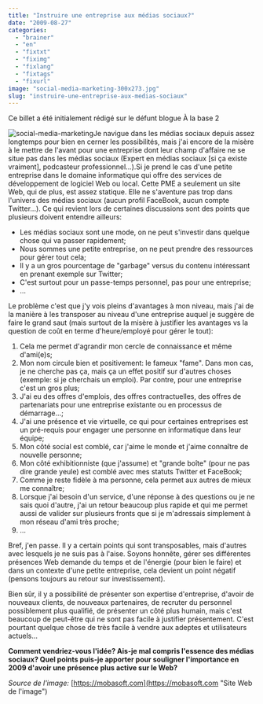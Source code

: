 ```yaml
---
title: "Instruire une entreprise aux médias sociaux?"
date: "2009-08-27"
categories: 
  - "brainer"
  - "en"
  - "fixtxt"
  - "fiximg"
  - "fixlang"
  - "fixtags"
  - "fixurl"
image: "social-media-marketing-300x273.jpg"
slug: "instruire-une-entreprise-aux-medias-sociaux"
---
```


Ce billet a été initialement rédigé sur le défunt blogue À la base 2

![social-media-marketing](images/social-media-marketing-300x273.jpg "social-media-marketing")Je navigue dans les médias sociaux depuis assez longtemps pour bien en cerner les possibilités, mais j'ai encore de la misère à le mettre de l'avant pour une entreprise dont leur champ d'affaire ne se situe pas dans les médias sociaux (Expert en médias sociaux \[si ça existe vraiment\], podcasteur professionnel...).Si je prend le cas d'une petite entreprise dans le domaine informatique qui offre des services de développement de logiciel Web ou local. Cette PME a seulement un site Web, qui de plus, est assez statique. Elle ne s'aventure pas trop dans l'univers des médias sociaux (aucun profil FaceBook, aucun compte Twitter...). Ce qui revient lors de certaines discussions sont des points que plusieurs doivent entendre ailleurs:

- Les médias sociaux sont une mode, on ne peut s'investir dans quelque chose qui va passer rapidement;
- Nous sommes une petite entreprise, on ne peut prendre des ressources pour gérer tout cela;
- Il y a un gros pourcentage de "garbage" versus du contenu intéressant en prenant exemple sur Twitter;
- C'est surtout pour un passe-temps personnel, pas pour une entreprise;
- ...

Le problème c'est que j'y vois pleins d'avantages à mon niveau, mais j'ai de la manière à les transposer au niveau d'une entreprise auquel je suggère de faire le grand saut (mais surtout de la misère à justifier les avantages vs la question de coût en terme d'heure/employé pour gérer le tout):

1. Cela me permet d'agrandir mon cercle de connaissance et même d'ami(e)s;
2. Mon nom circule bien et positivement: le fameux "fame". Dans mon cas, je ne cherche pas ça, mais ça un effet positif sur d'autres choses (exemple: si je cherchais un emploi). Par contre, pour une entreprise c'est un gros plus;
3. J'ai eu des offres d'emplois, des offres contractuelles, des offres de partenariats pour une entreprise existante ou en processus de démarrage...;
4. J'ai une présence et vie virtuelle, ce qui pour certaines entreprises est un pré-requis pour engager une personne en informatique dans leur équipe;
5. Mon côté social est comblé, car j'aime le monde et j'aime connaître de nouvelle personne;
6. Mon côté exhibitionniste (que j'assume) et "grande boîte" (pour ne pas dire grande yeule) est comblé avec mes statuts Twitter et FaceBook;
7. Comme je reste fidèle à ma personne, cela permet aux autres de mieux me connaître;
8. Lorsque j'ai besoin d'un service, d'une réponse à des questions ou je ne sais quoi d'autre, j'ai un retour beaucoup plus rapide et qui me permet aussi de valider sur plusieurs fronts que si je m'adressais simplement à mon réseau d'ami très proche;
9. ...

Bref, j'en passe. Il y a certain points qui sont transposables, mais d'autres avec lesquels je ne suis pas à l'aise. Soyons honnête, gérer ses différentes présences Web demande du temps et de l'énergie (pour bien le faire) et dans un contexte d'une petite entreprise, cela devient un point négatif (pensons toujours au retour sur investissement).

Bien sûr, il y a possibilité de présenter son expertise d'entreprise, d'avoir de nouveaux clients, de nouveaux partenaires, de recruter du personnel possiblement plus qualifié, de présenter un côté plus humain, mais c'est beaucoup de peut-être qui ne sont pas facile à justifier présentement. C'est pourtant quelque chose de très facile à vendre aux adeptes et utilisateurs actuels...

  

**Comment vendriez-vous l'idée? Ais-je mal compris l'essence des médias sociaux? Quel points puis-je apporter pour souligner l'importance en 2009 d'avoir une présence plus active sur le Web?**

  

_Source de l'image:_ [https://mobasoft.com](https://mobasoft.com "Site Web de l'image")
